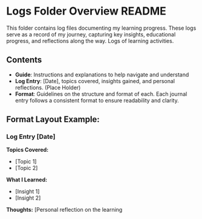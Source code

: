 # Logs Folder Overview README
This folder contains log files documenting my learning progress. These logs serve as a record of my journey, capturing key insights, educational progress, and reflections along the way. Logs of learning activities.

## Contents
- **Guide**: Instructions and explanations to help navigate and understand 
- **Log Entry**: [Date], topics covered, insights gained, and personal reflections. (Place Holder)
- **Format**: Guidelines on the structure and format of each. Each journal entry follows a consistent format to ensure readability and clarity.
## Format Layout Example: 

### Log Entry [Date]

**Topics Covered:**
- [Topic 1]
- [Topic 2]

**What I Learned:**
- [Insight 1]
- [Insight 2]

**Thoughts:**
[Personal reflection on the learning 
